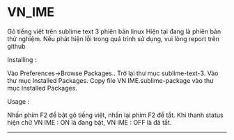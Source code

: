 VN_IME
=======================
Gõ tiếng việt trên sublime text 3 phiên bản linux
Hiện tại đang là phiên bản thử nghiệm. Nếu phát hiện lỗi trong quá trình sử dụng, vui lòng report trên github

Installing : 

Vào Preferences->Browse Packages..
Trở lại thư mục sublime-text-3.
Vào thư mục Installed Packages.
Copy file VN IME.sublime-package vào thư mục Installed Packages.

Usage : 

Nhấn phím F2 để bật gõ tiếng việt, nhấn lại phím F2 để tắt.
Khi thanh status hiện chữ VN IME : ON là đang bật, VN IME : OFF là đã tắt.

---------------------------------------------------------------------
